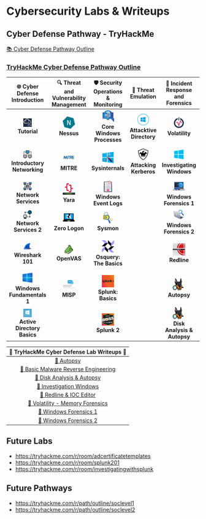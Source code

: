 # Cybersecurity Labs & Writeups 

## Cyber Defense Pathway - TryHackMe
[📚 Cyber Defense Pathway Outline](https://tryhackme.com/path/outline/blueteam)

### [TryHackMe Cyber Defense Pathway Outline](https://tryhackme.com/path/outline/blueteam)

|                                             🌐 **Cyber Defense Introduction**                                             |                        🔍 **Threat and Vulnerability Management**                         |                          🛡️ **Security Operations & Monitoring**                           |                                 🎯 **Threat Emulation**                                 |                           🧩 **Incident Response and Forensics**                            |                                      🦠 **Malware Analysis**                                      |
| :-----------------------------------------------------------------------------------------------------------------------: | :---------------------------------------------------------------------------------------: | :-----------------------------------------------------------------------------------------: | :-------------------------------------------------------------------------------------: | :-----------------------------------------------------------------------------------------: | :-----------------------------------------------------------------------------------------------: |
|                              ![](Cyber%20Defense%20Labs/assets/tutorial.png)<br>**Tutorial**                              | ![](https://github.com/AustinKruse/AustinKruse/blob/main/assets/nessus.png)<br>**Nessus** | ![](Cyber%20Defense%20Labs/assets/core-windows-processes.png)<br>**Core Windows Processes** | ![](Cyber%20Defense%20Labs/assets/attacktive-directory.png)<br>**Attacktive Directory** |             ![](Cyber%20Defense%20Labs/assets/volatility.png)<br>**Volatility**             |        ![](Cyber%20Defense%20Labs/assets/history-of-malware.png)<br>**History of Malware**        |
|               ![](Cyber%20Defense%20Labs/assets/Introductory-networking.png)<br>**Introductory Networking**               |                 ![](Cyber%20Defense%20Labs/assets/Mitre.png)<br>**MITRE**                 |           ![](Cyber%20Defense%20Labs/assets/sysinternals.png)<br>**Sysinternals**           |   ![](Cyber%20Defense%20Labs/assets/attacking-kerberos.png)<br>**Attacking Kerberos**   |  ![](Cyber%20Defense%20Labs/assets/investigating-windows.png)<br>**Investigating Windows**  |       ![](Cyber%20Defense%20Labs/assets/malware-intro.png)<br>**MAL: Malware Introductory**       |
|                      ![](Cyber%20Defense%20Labs/assets/Network-Services.png)<br>**Network Services**                      |                  ![](Cyber%20Defense%20Labs/assets/yara.png)<br>**Yara**                  |     ![](Cyber%20Defense%20Labs/assets/windows-event-logs.png)<br>**Windows Event Logs**     |                                                                                         |    ![](Cyber%20Defense%20Labs/assets/windows-forensics-1.png)<br>**Windows Forensics 1**    |                ![](Cyber%20Defense%20Labs/assets/strings.png)<br>**MAL: Strings**                 |
|                    ![](Cyber%20Defense%20Labs/assets/Network-Services-2.png)<br>**Network Services 2**                    |            ![](Cyber%20Defense%20Labs/assets/zerologon.png)<br>**Zero Logon**             |                 ![](Cyber%20Defense%20Labs/assets/sysmon.png)<br>**Sysmon**                 |                                                                                         |    ![](Cyber%20Defense%20Labs/assets/windows-forensics-2.png)<br>**Windows Forensics 2**    | ![](Cyber%20Defense%20Labs/assets/basic-malware-reverse-engineering.jpeg)<br>**Basic Malware RE** |
|                         ![](Cyber%20Defense%20Labs/assets/Wireshark-101.png)<br>**Wireshark 101**                         |               ![](Cyber%20Defense%20Labs/assets/OpenVas.png)<br>**OpenVAS**               |    ![](Cyber%20Defense%20Labs/assets/osquery-the-basics.png)<br>**Osquery: The Basics**     |                                                                                         |               ![](Cyber%20Defense%20Labs/assets/redline.jpeg)<br>**Redline**                |           ![](Cyber%20Defense%20Labs/assets/REMnux.png)<br>**MAL: REMnux - The Redux**            |
| ![](https://github.com/AustinKruse/AustinKruse/blob/main/assets/Windows-fundamentals-1.png)<br>**Windows Fundamentals 1** |                  ![](Cyber%20Defense%20Labs/assets/misp.png)<br>**MISP**                  |         ![](Cyber%20Defense%20Labs/assets/splunk-basics.png)<br>**Splunk: Basics**          |                                                                                         |                ![](Cyber%20Defense%20Labs/assets/autopsy.png)<br>**Autopsy**                |                                                                                                   |
|               ![](Cyber%20Defense%20Labs/assets/Active-Directory-Basics.png)<br>**Active Directory Basics**               |                                                                                           |               ![](Cyber%20Defense%20Labs/assets/Splunk-2.png)<br>**Splunk 2**               |                                                                                         | ![](Cyber%20Defense%20Labs/assets/disk-analysis-autopsy.png)<br>**Disk Analysis & Autopsy** |                                                                                                   |

|                                                                      📄 **TryHackMe Cyber Defense Lab Writeups** 📄                                                                       |
| :---------------------------------------------------------------------------------------------------------------------------------------------------------------------------------------: |
|                                          [📝 Autopsy](https://github.com/AustinKruse/Obsidian-Vault/blob/main/Cyber%20Defense%20Labs/Autopsy.md)                                          |
|             [📝 Basic Malware Reverse Engineering](https://github.com/AustinKruse/Obsidian-Vault/blob/main/Cyber%20Defense%20Labs/Basic%20Malware%20Reverse%20Engineering.md)             |
|                      [📝 Disk Analysis & Autopsy](https://github.com/AustinKruse/Obsidian-Vault/blob/main/Cyber%20Defense%20Labs/Disk%20Analysis%20%26%20Autopsy.md)                      |
|                           [📝 Investigation Windows](https://github.com/AustinKruse/Obsidian-Vault/blob/main/Cyber%20Defense%20Labs/Investigating%20Windows.md)                           |
|                         [📝 Redline & IOC Editor](https://github.com/AustinKruse/Obsidian-Vault/blob/main/Cyber%20Defense%20Labs/Redline%20%26%20IOC%20Editor.md)                         |
| [📝 Volatility - Memory Forensics](https://github.com/AustinKruse/Obsidian-Vault/blob/main/Cyber%20Defense%20Labs/Volatility%20-%20Memory%20Forensics%20THM%20Walkthrough%20(Windows).md) |
|                            [📝 Windows Forensics 1](https://github.com/AustinKruse/Obsidian-Vault/blob/main/Cyber%20Defense%20Labs/Windows%20Forensics%201.md)                            |
|                            [📝 Windows Forensics 2](https://github.com/AustinKruse/Obsidian-Vault/blob/main/Cyber%20Defense%20Labs/Windows%20Forensics%202.md)                            |

Future Labs
-------------------------------------------------
- https://tryhackme.com/r/room/adcertificatetemplates
- https://tryhackme.com/r/room/splunk201
- https://tryhackme.com/r/room/investigatingwithsplunk

Future Pathways
--------------------------------------------------
- https://tryhackme.com/r/path/outline/soclevel1
- https://tryhackme.com/r/path/outline/soclevel2
